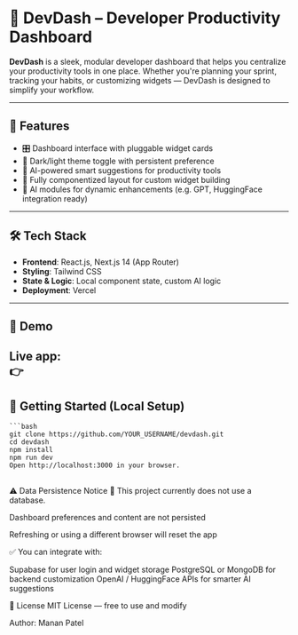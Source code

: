 # 🧰 DevDash – Developer Productivity Dashboard

**DevDash** is a sleek, modular developer dashboard that helps you centralize your productivity tools in one place. Whether you're planning your sprint, tracking your habits, or customizing widgets — DevDash is designed to simplify your workflow.

---

## 🚀 Features

- 🎛️ Dashboard interface with pluggable widget cards
- 🌙 Dark/light theme toggle with persistent preference
- 🧠 AI-powered smart suggestions for productivity tools
- 🧩 Fully componentized layout for custom widget building
- 🧠 AI modules for dynamic enhancements (e.g. GPT, HuggingFace integration ready)

---

## 🛠 Tech Stack

- **Frontend**: React.js, Next.js 14 (App Router)
- **Styling**: Tailwind CSS
- **State & Logic**: Local component state, custom AI logic
- **Deployment**: Vercel

---

## 🧪 Demo

Live app:  
👉 
---

## 📝 Getting Started (Local Setup)

    ```bash
    git clone https://github.com/YOUR_USERNAME/devdash.git
    cd devdash
    npm install
    npm run dev
    Open http://localhost:3000 in your browser.

##
⚠️ Data Persistence Notice
🚫 This project currently does not use a database.

Dashboard preferences and content are not persisted

Refreshing or using a different browser will reset the app

✅ You can integrate with:

Supabase for user login and widget storage
PostgreSQL or MongoDB for backend customization
OpenAI / HuggingFace APIs for smarter AI suggestions

📄 License
MIT License — free to use and modify

Author: 
Manan Patel
